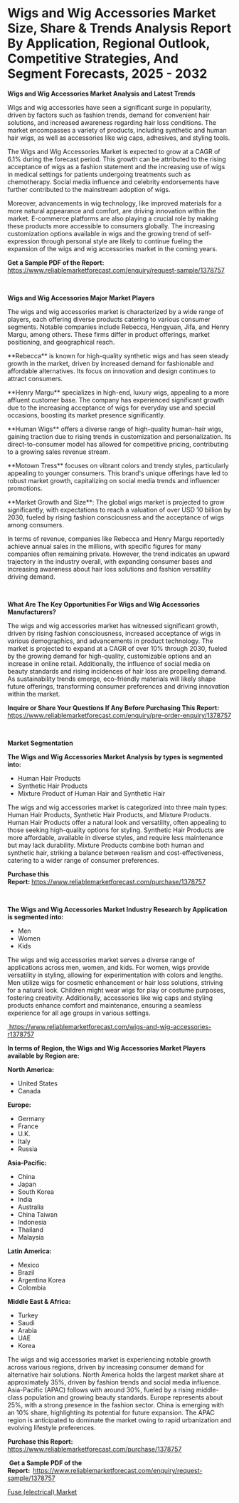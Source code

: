 <p><h1>Wigs and Wig Accessories Market Size, Share & Trends Analysis Report By Application, Regional Outlook, Competitive Strategies, And Segment Forecasts, 2025 - 2032</h1></p><p><strong>Wigs and Wig Accessories Market Analysis and Latest Trends</strong></p>
<p><p>Wigs and wig accessories have seen a significant surge in popularity, driven by factors such as fashion trends, demand for convenient hair solutions, and increased awareness regarding hair loss conditions. The market encompasses a variety of products, including synthetic and human hair wigs, as well as accessories like wig caps, adhesives, and styling tools.</p><p>The Wigs and Wig Accessories Market is expected to grow at a CAGR of 6.1% during the forecast period. This growth can be attributed to the rising acceptance of wigs as a fashion statement and the increasing use of wigs in medical settings for patients undergoing treatments such as chemotherapy. Social media influence and celebrity endorsements have further contributed to the mainstream adoption of wigs.</p><p>Moreover, advancements in wig technology, like improved materials for a more natural appearance and comfort, are driving innovation within the market. E-commerce platforms are also playing a crucial role by making these products more accessible to consumers globally. The increasing customization options available in wigs and the growing trend of self-expression through personal style are likely to continue fueling the expansion of the wigs and wig accessories market in the coming years.</p></p>
<p><strong>Get a Sample PDF of the Report:&nbsp;</strong> <a href="https://www.reliablemarketforecast.com/enquiry/request-sample/1378757?utm_campaign=1899&utm_medium=2&utm_source=Github&utm_content=ia&utm_term=09022025&utm_id=wigs-and-wig-accessories">https://www.reliablemarketforecast.com/enquiry/request-sample/1378757</a></p>
<p>&nbsp;</p>
<p><strong>Wigs and Wig Accessories Major Market Players</strong></p>
<p><p>The wigs and wig accessories market is characterized by a wide range of players, each offering diverse products catering to various consumer segments. Notable companies include Rebecca, Hengyuan, Jifa, and Henry Margu, among others. These firms differ in product offerings, market positioning, and geographical reach.</p><p>**Rebecca** is known for high-quality synthetic wigs and has seen steady growth in the market, driven by increased demand for fashionable and affordable alternatives. Its focus on innovation and design continues to attract consumers.</p><p>**Henry Margu** specializes in high-end, luxury wigs, appealing to a more affluent customer base. The company has experienced significant growth due to the increasing acceptance of wigs for everyday use and special occasions, boosting its market presence significantly.</p><p>**Human Wigs** offers a diverse range of high-quality human-hair wigs, gaining traction due to rising trends in customization and personalization. Its direct-to-consumer model has allowed for competitive pricing, contributing to a growing sales revenue stream.</p><p>**Motown Tress** focuses on vibrant colors and trendy styles, particularly appealing to younger consumers. This brand's unique offerings have led to robust market growth, capitalizing on social media trends and influencer promotions.</p><p>**Market Growth and Size**: The global wigs market is projected to grow significantly, with expectations to reach a valuation of over USD 10 billion by 2030, fueled by rising fashion consciousness and the acceptance of wigs among consumers. </p><p>In terms of revenue, companies like Rebecca and Henry Margu reportedly achieve annual sales in the millions, with specific figures for many companies often remaining private. However, the trend indicates an upward trajectory in the industry overall, with expanding consumer bases and increasing awareness about hair loss solutions and fashion versatility driving demand.</p></p>
<p>&nbsp;</p>
<p><strong>What Are The Key Opportunities For Wigs and Wig Accessories Manufacturers?</strong></p>
<p><p>The wigs and wig accessories market has witnessed significant growth, driven by rising fashion consciousness, increased acceptance of wigs in various demographics, and advancements in product technology. The market is projected to expand at a CAGR of over 10% through 2030, fueled by the growing demand for high-quality, customizable options and an increase in online retail. Additionally, the influence of social media on beauty standards and rising incidences of hair loss are propelling demand. As sustainability trends emerge, eco-friendly materials will likely shape future offerings, transforming consumer preferences and driving innovation within the market.</p></p>
<p><strong>Inquire or Share Your Questions If Any Before Purchasing This Report:</strong> <a href="https://www.reliablemarketforecast.com/enquiry/pre-order-enquiry/1378757?utm_campaign=1899&utm_medium=2&utm_source=Github&utm_content=ia&utm_term=09022025&utm_id=wigs-and-wig-accessories">https://www.reliablemarketforecast.com/enquiry/pre-order-enquiry/1378757</a></p>
<p>&nbsp;</p>
<p><strong>Market Segmentation</strong></p>
<p><strong>The Wigs and Wig Accessories Market Analysis by types is segmented into:</strong></p>
<p><ul><li>Human Hair Products</li><li>Synthetic Hair Products</li><li>Mixture Product of Human Hair and Synthetic Hair</li></ul></p>
<p><p>The wigs and wig accessories market is categorized into three main types: Human Hair Products, Synthetic Hair Products, and Mixture Products. Human Hair Products offer a natural look and versatility, often appealing to those seeking high-quality options for styling. Synthetic Hair Products are more affordable, available in diverse styles, and require less maintenance but may lack durability. Mixture Products combine both human and synthetic hair, striking a balance between realism and cost-effectiveness, catering to a wider range of consumer preferences.</p></p>
<p><strong>Purchase this Report:&nbsp;</strong><a href="https://www.reliablemarketforecast.com/purchase/1378757?utm_campaign=1899&utm_medium=2&utm_source=Github&utm_content=ia&utm_term=09022025&utm_id=wigs-and-wig-accessories">https://www.reliablemarketforecast.com/purchase/1378757</a></p>
<p>&nbsp;</p>
<p><strong>The Wigs and Wig Accessories Market Industry Research by Application is segmented into:</strong></p>
<p><ul><li>Men</li><li>Women</li><li>Kids</li></ul></p>
<p><p>The wigs and wig accessories market serves a diverse range of applications across men, women, and kids. For women, wigs provide versatility in styling, allowing for experimentation with colors and lengths. Men utilize wigs for cosmetic enhancement or hair loss solutions, striving for a natural look. Children might wear wigs for play or costume purposes, fostering creativity. Additionally, accessories like wig caps and styling products enhance comfort and maintenance, ensuring a seamless experience for all age groups in various settings.</p></p>
<p><a href="https://www.reliablemarketforecast.com/wigs-and-wig-accessories-r1378757?utm_campaign=1899&utm_medium=2&utm_source=Github&utm_content=ia&utm_term=09022025&utm_id=wigs-and-wig-accessories">&nbsp;https://www.reliablemarketforecast.com/wigs-and-wig-accessories-r1378757</a></p>
<p><strong>In terms of Region, the Wigs and Wig Accessories Market Players available by Region are:</strong></p>
<p>
    <p> <strong> North America: </strong>
        <ul>
            <li>United States</li>
            <li>Canada</li>
        </ul>
        </p> 
    <p> <strong> Europe: </strong>
        <ul>
            <li>Germany</li>
            <li>France</li>
            <li>U.K.</li>
            <li>Italy</li>
            <li>Russia</li>
        </ul>
        </p> 
    <p> <strong> Asia-Pacific: </strong>
        <ul>
            <li>China</li>
            <li>Japan</li>
            <li>South Korea</li>
            <li>India</li>
            <li>Australia</li>
            <li>China Taiwan</li>
            <li>Indonesia</li>
            <li>Thailand</li>
            <li>Malaysia</li>
        </ul>
        </p> 
    <p> <strong> Latin America: </strong>
        <ul>
            <li>Mexico</li>
            <li>Brazil</li>
            <li>Argentina Korea</li>
            <li>Colombia</li>
        </ul>
        </p> 
    <p> <strong> Middle East & Africa: </strong>
        <ul>
            <li>Turkey</li>
            <li>Saudi</li>
            <li>Arabia</li>
            <li>UAE</li>
            <li>Korea</li>
        </ul>
    </p>
    </p>
<p><p>The wigs and wig accessories market is experiencing notable growth across various regions, driven by increasing consumer demand for alternative hair solutions. North America holds the largest market share at approximately 35%, driven by fashion trends and social media influence. Asia-Pacific (APAC) follows with around 30%, fueled by a rising middle-class population and growing beauty standards. Europe represents about 25%, with a strong presence in the fashion sector. China is emerging with an 10% share, highlighting its potential for future expansion. The APAC region is anticipated to dominate the market owing to rapid urbanization and evolving lifestyle preferences.</p></p>
<p><strong>Purchase this Report: </strong><a href="https://www.reliablemarketforecast.com/purchase/1378757?utm_campaign=1899&utm_medium=2&utm_source=Github&utm_content=ia&utm_term=09022025&utm_id=wigs-and-wig-accessories">https://www.reliablemarketforecast.com/purchase/1378757</a></p>
<p>&nbsp;<strong>Get a Sample PDF of the Report:&nbsp;&nbsp;</strong><a href="https://www.reliablemarketforecast.com/enquiry/request-sample/1378757?utm_campaign=1899&utm_medium=2&utm_source=Github&utm_content=ia&utm_term=09022025&utm_id=wigs-and-wig-accessories">https://www.reliablemarketforecast.com/enquiry/request-sample/1378757</a></p>
<p><strong></strong></p>
<p><p><a href="https://github.com/YashRP12/Market-Research-Report-List-7/blob/main/fuse-electrical-market.md?utm_campaign=1899&utm_medium=2&utm_source=Github&utm_content=ia&utm_term=09022025&utm_id=wigs-and-wig-accessories">Fuse (electrical) Market</a></p></p>